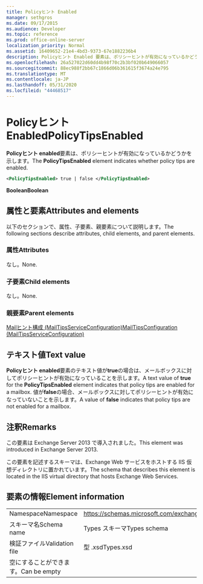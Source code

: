 ```yaml
---
title: Policyヒント Enabled
manager: sethgros
ms.date: 09/17/2015
ms.audience: Developer
ms.topic: reference
ms.prod: office-online-server
localization_priority: Normal
ms.assetid: 16409652-21e4-4bd3-9373-67e1882236b4
description: Policyヒント Enabled 要素は、ポリシーヒントが有効になっているかどうかを示します。
ms.openlocfilehash: 26a527022d60dd4b98f70c2b3bf020b649066057
ms.sourcegitcommit: 88ec988f2bb67c1866d06b361615f3674a24e795
ms.translationtype: MT
ms.contentlocale: ja-JP
ms.lasthandoff: 05/31/2020
ms.locfileid: "44468517"
---
```

# <a name="policytipsenabled"></a><span data-ttu-id="059d7-103">Policyヒント Enabled</span><span class="sxs-lookup"><span data-stu-id="059d7-103">PolicyTipsEnabled</span></span>

<span data-ttu-id="059d7-104">**Policyヒント enabled**要素は、ポリシーヒントが有効になっているかどうかを示します。</span><span class="sxs-lookup"><span data-stu-id="059d7-104">The **PolicyTipsEnabled** element indicates whether policy tips are enabled.</span></span> 
  
```XML
<PolicyTipsEnabled> true | false </PolicyTipsEnabled>
```

 <span data-ttu-id="059d7-105">**Boolean**</span><span class="sxs-lookup"><span data-stu-id="059d7-105">**Boolean**</span></span>
## <a name="attributes-and-elements"></a><span data-ttu-id="059d7-106">属性と要素</span><span class="sxs-lookup"><span data-stu-id="059d7-106">Attributes and elements</span></span>

<span data-ttu-id="059d7-107">以下のセクションで、属性、子要素、親要素について説明します。</span><span class="sxs-lookup"><span data-stu-id="059d7-107">The following sections describe attributes, child elements, and parent elements.</span></span>
  
### <a name="attributes"></a><span data-ttu-id="059d7-108">属性</span><span class="sxs-lookup"><span data-stu-id="059d7-108">Attributes</span></span>

<span data-ttu-id="059d7-109">なし。</span><span class="sxs-lookup"><span data-stu-id="059d7-109">None.</span></span>
  
### <a name="child-elements"></a><span data-ttu-id="059d7-110">子要素</span><span class="sxs-lookup"><span data-stu-id="059d7-110">Child elements</span></span>

<span data-ttu-id="059d7-111">なし。</span><span class="sxs-lookup"><span data-stu-id="059d7-111">None.</span></span>
  
### <a name="parent-elements"></a><span data-ttu-id="059d7-112">親要素</span><span class="sxs-lookup"><span data-stu-id="059d7-112">Parent elements</span></span>

[<span data-ttu-id="059d7-113">Mailヒント構成 (MailTipsServiceConfiguration)</span><span class="sxs-lookup"><span data-stu-id="059d7-113">MailTipsConfiguration (MailTipsServiceConfiguration)</span></span>](mailtipsconfiguration-mailtipsserviceconfiguration.md)
  
## <a name="text-value"></a><span data-ttu-id="059d7-114">テキスト値</span><span class="sxs-lookup"><span data-stu-id="059d7-114">Text value</span></span>

<span data-ttu-id="059d7-115">**Policyヒント enabled**要素のテキスト値が**true**の場合は、メールボックスに対してポリシーヒントが有効になっていることを示します。</span><span class="sxs-lookup"><span data-stu-id="059d7-115">A text value of **true** for the **PolicyTipsEnabled** element indicates that policy tips are enabled for a mailbox.</span></span> <span data-ttu-id="059d7-116">値が**false**の場合、メールボックスに対してポリシーヒントが有効になっていないことを示します。</span><span class="sxs-lookup"><span data-stu-id="059d7-116">A value of **false** indicates that policy tips are not enabled for a mailbox.</span></span> 
  
## <a name="remarks"></a><span data-ttu-id="059d7-117">注釈</span><span class="sxs-lookup"><span data-stu-id="059d7-117">Remarks</span></span>

<span data-ttu-id="059d7-118">この要素は Exchange Server 2013 で導入されました。</span><span class="sxs-lookup"><span data-stu-id="059d7-118">This element was introduced in Exchange Server 2013.</span></span>
  
<span data-ttu-id="059d7-119">この要素を記述するスキーマは、Exchange Web サービスをホストする IIS 仮想ディレクトリに置かれています。</span><span class="sxs-lookup"><span data-stu-id="059d7-119">The schema that describes this element is located in the IIS virtual directory that hosts Exchange Web Services.</span></span>
  
## <a name="element-information"></a><span data-ttu-id="059d7-120">要素の情報</span><span class="sxs-lookup"><span data-stu-id="059d7-120">Element information</span></span>

|||
|:-----|:-----|
|<span data-ttu-id="059d7-121">Namespace</span><span class="sxs-lookup"><span data-stu-id="059d7-121">Namespace</span></span>  <br/> |https://schemas.microsoft.com/exchange/services/2006/types  <br/> |
|<span data-ttu-id="059d7-122">スキーマ名</span><span class="sxs-lookup"><span data-stu-id="059d7-122">Schema name</span></span>  <br/> |<span data-ttu-id="059d7-123">Types スキーマ</span><span class="sxs-lookup"><span data-stu-id="059d7-123">Types schema</span></span>  <br/> |
|<span data-ttu-id="059d7-124">検証ファイル</span><span class="sxs-lookup"><span data-stu-id="059d7-124">Validation file</span></span>  <br/> |<span data-ttu-id="059d7-125">型 .xsd</span><span class="sxs-lookup"><span data-stu-id="059d7-125">Types.xsd</span></span>  <br/> |
|<span data-ttu-id="059d7-126">空にすることができます。</span><span class="sxs-lookup"><span data-stu-id="059d7-126">Can be empty</span></span>  <br/> ||
   

